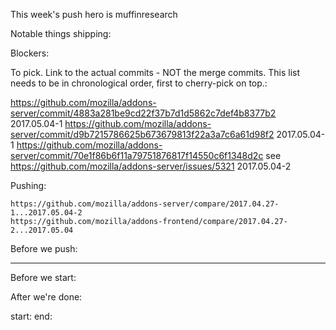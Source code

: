 This week's push hero is muffinresearch

Notable things shipping:


Blockers:


To pick.  Link to the actual commits - NOT the merge commits.  This list needs
to be in chronological order, first to cherry-pick on top.:

https://github.com/mozilla/addons-server/commit/4883a281be9cd22f37b7d1d5862c7def4b8377b2 2017.05.04-1
https://github.com/mozilla/addons-server/commit/d9b7215786625b673679813f22a3a7c6a61d98f2 2017.05.04-1
https://github.com/mozilla/addons-server/commit/70e1f86b6f11a79751876817f14550c6f1348d2c see https://github.com/mozilla/addons-server/issues/5321 2017.05.04-2


Pushing:

    https://github.com/mozilla/addons-server/compare/2017.04.27-1...2017.05.04-2
    https://github.com/mozilla/addons-frontend/compare/2017.04.27-2...2017.05.04


Before we push:

-------------------------------------------------------------------------------
Before we start:


After we're done:


start:
end:
